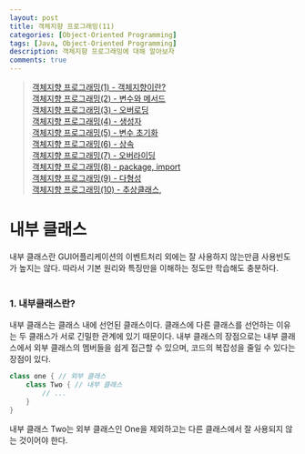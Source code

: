 ```yaml
---
layout: post
title: 객체지향 프로그래밍(11)
categories: [Object-Oriented Programming]
tags: [Java, Object-Oriented Programming]
description: 객체지향 프로그래밍에 대해 알아보자
comments: true
---
```


> [객체지향 프로그래밍(1) - 객체지향이란?](https://keencho.github.io/object-oriented%20programming/2019/03/31/java-%EA%B0%9D%EC%B2%B4%EC%A7%80%ED%96%A51.html)  
> [객체지향 프로그래밍(2) - 변수와 메서드](https://keencho.github.io/object-oriented%20programming/2019/04/02/java-%EA%B0%9D%EC%B2%B4%EC%A7%80%ED%96%A52.html)  
> [객체지향 프로그래밍(3) - 오버로딩](https://keencho.github.io/object-oriented%20programming/2019/04/05/java-%EA%B0%9D%EC%B2%B4%EC%A7%80%ED%96%A53.html)  
> [객체지향 프로그래밍(4) - 생성자](https://keencho.github.io/object-oriented%20programming/2019/04/11/java-%EA%B0%9D%EC%B2%B4%EC%A7%80%ED%96%A54.html)  
> [객체지향 프로그래밍(5) - 변수 초기화](https://keencho.github.io/object-oriented%20programming/2019/04/13/java-%EA%B0%9D%EC%B2%B4%EC%A7%80%ED%96%A55.html)  
> [객체지향 프로그래밍(6) - 상속](https://keencho.github.io/object-oriented%20programming/2019/04/15/java-%EA%B0%9D%EC%B2%B4%EC%A7%80%ED%96%A56.html)  
> [객체지향 프로그래밍(7) - 오버라이딩](https://keencho.github.io/object-oriented%20programming/2019/04/18/java-%EA%B0%9D%EC%B2%B4%EC%A7%80%ED%96%A57.html)  
> [객체지향 프로그래밍(8) - package, import](https://keencho.github.io/object-oriented%20programming/2019/04/20/java-%EA%B0%9D%EC%B2%B4%EC%A7%80%ED%96%A58.html)  
> [객체지향 프로그래밍(9) - 다형성](https://keencho.github.io/object-oriented%20programming/2019/04/26/java-%EA%B0%9D%EC%B2%B4%EC%A7%80%ED%96%A59.html)  
> [객체지향 프로그래밍(10) - 추상클래스, ](https://keencho.github.io/object-oriented%20programming/2019/05/01/java-%EA%B0%9D%EC%B2%B4%EC%A7%80%ED%96%A510.html)  

# **내부 클래스**  
내부 클래스란 GUI어플리케이션의 이벤트처리 외에는 잘 사용하지 않는만큼 사용빈도가 높지는 않다. 따라서 기본 원리와 특징만을 이해하는 정도만 학습해도 충분하다.  
<br>  
### 1. 내부클래스란?  
내부 클래스는 클래스 내에 선언된 클래스이다. 클래스에 다른 클래스를 선언하는 이유는 두 클래스가 서로 긴밀한 관계에 있기 때문이다. 내부 클래스의 장점으로는 내부 클래스에서 외부 클래스의 멤버들을 쉽게 접근할 수 있으며, 코드의 복잡성을 줄일 수 있다는 장점이 있다.  
~~~java
class one { // 외부 클래스
	class Two { // 내부 클래스
		// ...
	}
}
~~~
내부 클래스 Two는 외부 클래스인 One을 제외하고는 다른 클래스에서 잘 사용되지 않는 것이어야 한다.  
